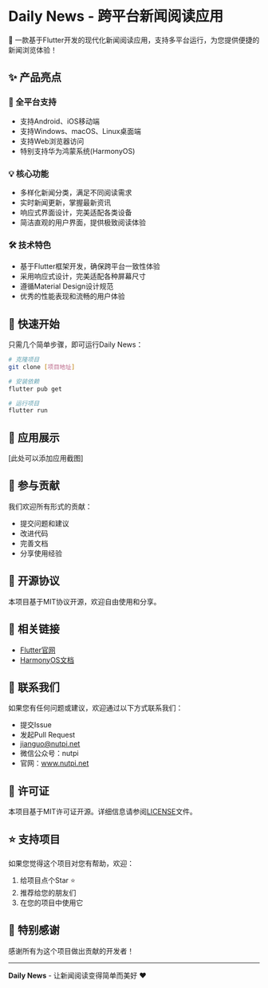 # Daily News - 跨平台新闻阅读应用

📱 一款基于Flutter开发的现代化新闻阅读应用，支持多平台运行，为您提供便捷的新闻浏览体验！

## ✨ 产品亮点

### 🌟 全平台支持
- 支持Android、iOS移动端
- 支持Windows、macOS、Linux桌面端
- 支持Web浏览器访问
- 特别支持华为鸿蒙系统(HarmonyOS)

### 💡 核心功能
- 多样化新闻分类，满足不同阅读需求
- 实时新闻更新，掌握最新资讯
- 响应式界面设计，完美适配各类设备
- 简洁直观的用户界面，提供极致阅读体验

### 🛠 技术特色
- 基于Flutter框架开发，确保跨平台一致性体验
- 采用响应式设计，完美适配各种屏幕尺寸
- 遵循Material Design设计规范
- 优秀的性能表现和流畅的用户体验

## 🚀 快速开始

只需几个简单步骤，即可运行Daily News：

```bash
# 克隆项目
git clone [项目地址]

# 安装依赖
flutter pub get

# 运行项目
flutter run
```

## 📱 应用展示

[此处可以添加应用截图]

## 🤝 参与贡献

我们欢迎所有形式的贡献：
- 提交问题和建议
- 改进代码
- 完善文档
- 分享使用经验

## 📄 开源协议

本项目基于MIT协议开源，欢迎自由使用和分享。

## 🔗 相关链接

- [Flutter官网](https://flutter.dev)
- [HarmonyOS文档](https://developer.harmonyos.com)

## 📮 联系我们

如果您有任何问题或建议，欢迎通过以下方式联系我们：
- 提交Issue
- 发起Pull Request
- jianguo@nutpi.net
- 微信公众号：nutpi
- 官网：www.nutpi.net
## 📄 许可证
本项目基于MIT许可证开源。详细信息请参阅[LICENSE](LICENSE)文件。


## ⭐ 支持项目

如果您觉得这个项目对您有帮助，欢迎：
1. 给项目点个Star ⭐
2. 推荐给您的朋友们
3. 在您的项目中使用它

## 🙏 特别感谢

感谢所有为这个项目做出贡献的开发者！

---

**Daily News** - 让新闻阅读变得简单而美好 ❤️
